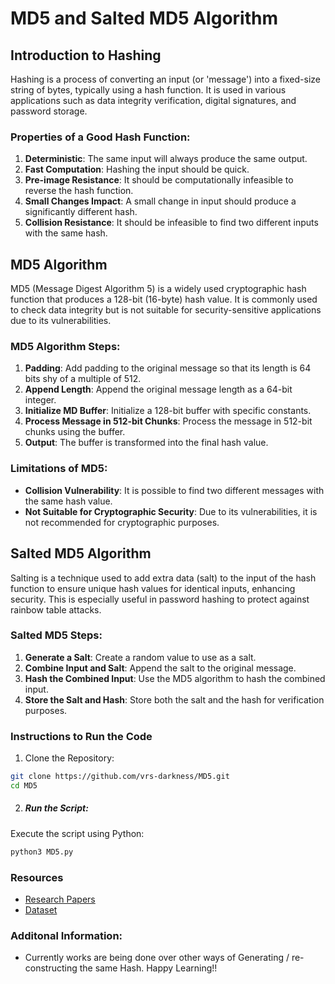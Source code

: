 # MD5 and Salted MD5 Algorithm

## Introduction to Hashing

Hashing is a process of converting an input (or 'message') into a fixed-size string of bytes, typically using a hash function. It is used in various applications such as data integrity verification, digital signatures, and password storage.

### Properties of a Good Hash Function:
1. **Deterministic**: The same input will always produce the same output.
2. **Fast Computation**: Hashing the input should be quick.
3. **Pre-image Resistance**: It should be computationally infeasible to reverse the hash function.
4. **Small Changes Impact**: A small change in input should produce a significantly different hash.
5. **Collision Resistance**: It should be infeasible to find two different inputs with the same hash.

## MD5 Algorithm

MD5 (Message Digest Algorithm 5) is a widely used cryptographic hash function that produces a 128-bit (16-byte) hash value. It is commonly used to check data integrity but is not suitable for security-sensitive applications due to its vulnerabilities.

### MD5 Algorithm Steps:
1. **Padding**: Add padding to the original message so that its length is 64 bits shy of a multiple of 512.
2. **Append Length**: Append the original message length as a 64-bit integer.
3. **Initialize MD Buffer**: Initialize a 128-bit buffer with specific constants.
4. **Process Message in 512-bit Chunks**: Process the message in 512-bit chunks using the buffer.
5. **Output**: The buffer is transformed into the final hash value.

### Limitations of MD5:
- **Collision Vulnerability**: It is possible to find two different messages with the same hash value.
- **Not Suitable for Cryptographic Security**: Due to its vulnerabilities, it is not recommended for cryptographic purposes.

## Salted MD5 Algorithm

Salting is a technique used to add extra data (salt) to the input of the hash function to ensure unique hash values for identical inputs, enhancing security. This is especially useful in password hashing to protect against rainbow table attacks.

### Salted MD5 Steps:
1. **Generate a Salt**: Create a random value to use as a salt.
2. **Combine Input and Salt**: Append the salt to the original message.
3. **Hash the Combined Input**: Use the MD5 algorithm to hash the combined input.
4. **Store the Salt and Hash**: Store both the salt and the hash for verification purposes.



### Instructions to Run the Code
1. Clone the Repository:
```bash
git clone https://github.com/vrs-darkness/MD5.git
cd MD5
```
2. #####  Run the Script:
Execute the script using Python:
```bash
python3 MD5.py
```
### Resources
  - [Research Papers](https://github.com/vrs-darkness/MD5/tree/main/Research_Papers)
  - [Dataset](https://github.com/danielmiessler/SecLists/tree/master/Passwords/Common-Credentials)
    
### Additonal Information:
  - Currently works are being done over other ways of Generating / re-constructing the same Hash.
  Happy Learning!!
    
 
                                                 
